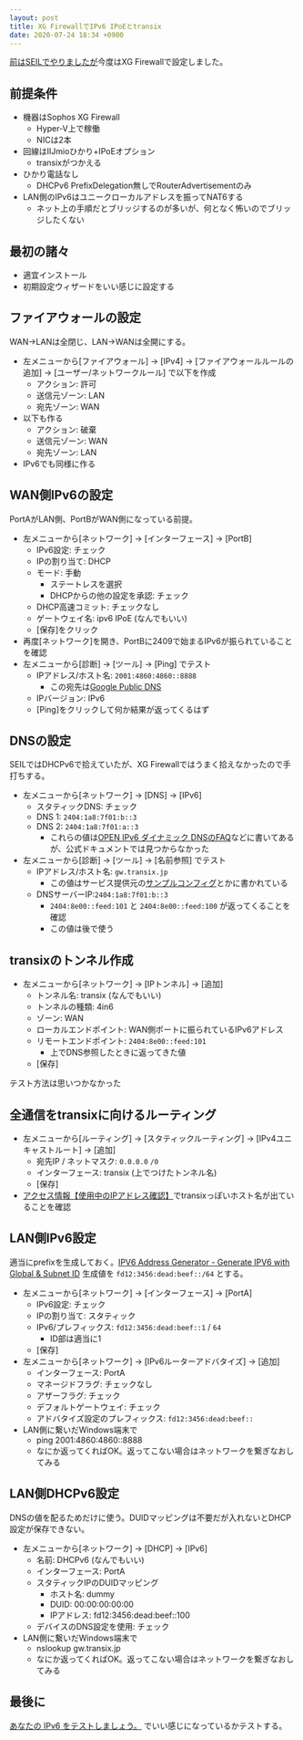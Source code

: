 ```yaml
---
layout: post
title: XG FirewallでIPv6 IPoEとtransix
date: 2020-07-24 18:34 +0900
---
```

[前はSEILでやりましたが](https://maeda577.github.io/2020/06/02/seil-ipv6.html)今度はXG Firewallで設定しました。

前提条件
-------------------------------
* 機器はSophos XG Firewall
    * Hyper-V上で稼働
    * NICは2本
* 回線はIIJmioひかり+IPoEオプション
    * transixがつかえる
* ひかり電話なし
    * DHCPv6 PrefixDelegation無しでRouterAdvertisementのみ
* LAN側のIPv6はユニークローカルアドレスを振ってNAT6する
    * ネット上の手順だとブリッジするのが多いが、何となく怖いのでブリッジしたくない

最初の諸々
-------------------------------
* 適宜インストール
* 初期設定ウィザードをいい感じに設定する

ファイアウォールの設定
-------------------------------
WAN->LANは全閉じ、LAN->WANは全開にする。

* 左メニューから[ファイアウォール] -> [IPv4] -> [ファイアウォールルールの追加] -> [ユーザー/ネットワークルール] で以下を作成
    * アクション: 許可
    * 送信元ゾーン: LAN
    * 宛先ゾーン: WAN
* 以下も作る
    * アクション: 破棄
    * 送信元ゾーン: WAN
    * 宛先ゾーン: LAN
* IPv6でも同様に作る

WAN側IPv6の設定
-------------------------------
PortAがLAN側、PortBがWAN側になっている前提。

* 左メニューから[ネットワーク] -> [インターフェース] -> [PortB]
    * IPv6設定: チェック
    * IPの割り当て: DHCP
    * モード: 手動
        * ステートレスを選択
        * DHCPからの他の設定を承認: チェック
    * DHCP高速コミット: チェックなし
    * ゲートウェイ名: ipv6 IPoE (なんでもいい)
    * [保存]をクリック
* 再度[ネットワーク]を開き、PortBに2409で始まるIPv6が振られていることを確認
* 左メニューから[診断] -> [ツール] -> [Ping] でテスト
    * IPアドレス/ホスト名: `2001:4860:4860::8888`
        * この宛先は[Google Public DNS](https://developers.google.com/speed/public-dns/docs/using)
    * IPバージョン: IPv6
    * [Ping]をクリックして何か結果が返ってくるはず

DNSの設定
-------------------------------
SEILではDHCPv6で拾えていたが、XG Firewallではうまく拾えなかったので手打ちする。

* 左メニューから[ネットワーク] -> [DNS] -> [IPv6]
    * スタティックDNS: チェック
    * DNS 1: `2404:1a8:7f01:b::3`
    * DNS 2: `2404:1a8:7f01:a::3`
        * これらの値は[OPEN IPv6 ダイナミック DNSのFAQ](https://i.open.ad.jp/faq/)などに書いてあるが、公式ドキュメントでは見つからなかった
* 左メニューから[診断] -> [ツール] -> [名前参照] でテスト
    * IPアドレス/ホスト名: `gw.transix.jp`
        * この値はサービス提供元の[サンプルコンフィグ](https://www.mfeed.ad.jp/transix/dslite/iij_seil.html)とかに書かれている
    * DNSサーバーIP:`2404:1a8:7f01:b::3`
        * `2404:8e00::feed:101` と `2404:8e00::feed:100` が返ってくることを確認
        * この値は後で使う

transixのトンネル作成
-------------------------------

* 左メニューから[ネットワーク] -> [IPトンネル] -> [追加]
    * トンネル名: transix (なんでもいい)
    * トンネルの種類: 4in6
    * ゾーン: WAN
    * ローカルエンドポイント: WAN側ポートに振られているIPv6アドレス
    * リモートエンドポイント: `2404:8e00::feed:101`
        * 上でDNS参照したときに返ってきた値
    * [保存]

テスト方法は思いつかなかった

全通信をtransixに向けるルーティング
-------------------------------

* 左メニューから[ルーティング] -> [スタティックルーティング] -> [IPv4ユニキャストルート] -> [追加]
    * 宛先IP / ネットマスク: `0.0.0.0` `/0`
    * インターフェース: transix (上でつけたトンネル名)
    * [保存]
* [アクセス情報【使用中のIPアドレス確認】](https://www.cman.jp/network/support/go_access.cgi)でtransixっぽいホスト名が出ていることを確認

LAN側IPv6設定
-------------------------------
適当にprefixを生成しておく。[IPV6 Address Generator - Generate IPV6 with Global & Subnet ID](https://dnschecker.org/ipv6-address-generator.php) 生成値を `fd12:3456:dead:beef::/64` とする。

* 左メニューから[ネットワーク] -> [インターフェース] -> [PortA]
    * IPv6設定: チェック
    * IPの割り当て: スタティック
    * IPv6/プレフィックス: `fd12:3456:dead:beef::1` / `64`
        * ID部は適当に1
    * [保存]
* 左メニューから[ネットワーク] -> [IPv6ルーターアドバタイズ] -> [追加]
    * インターフェース: PortA
    * マネージドフラグ: チェックなし
    * アザーフラグ: チェック
    * デフォルトゲートウェイ: チェック
    * アドバタイズ設定のプレフィックス: `fd12:3456:dead:beef::`
* LAN側に繋いだWindows端末で
    * ping 2001:4860:4860::8888
    * なにか返ってくればOK。返ってこない場合はネットワークを繋ぎなおしてみる

LAN側DHCPv6設定
-------------------------------
DNSの値を配るためだけに使う。DUIDマッピングは不要だが入れないとDHCP設定が保存できない。

* 左メニューから[ネットワーク] -> [DHCP] -> [IPv6]
    * 名前: DHCPv6 (なんでもいい)
    * インターフェース: PortA
    * スタティックIPのDUIDマッピング
        * ホスト名: dummy
        * DUID: 00:00:00:00:00
        * IPアドレス: fd12:3456:dead:beef::100
    * デバイスのDNS設定を使用: チェック
* LAN側に繋いだWindows端末で
    * nslookup gw.transix.jp
    * なにか返ってくればOK。返ってこない場合はネットワークを繋ぎなおしてみる

最後に
-------------------------------
[あなたの IPv6 をテストしましょう。](https://test-ipv6.com/index.html.ja_JP) でいい感じになっているかテストする。
